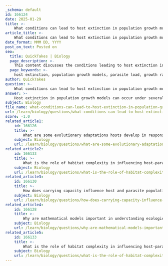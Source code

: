 ```yaml
---
_schema: default
id: 166124
date: 2025-01-29
title: >-
    What conditions can lead to host extinction in population growth models?
article_title: >-
    What conditions can lead to host extinction in population growth models?
date_format: MMM DD, YYYY
post_on_text: Posted on
seo:
  title: QuickTakes | Biology
  page_description: >-
    This content discusses the conditions leading to host extinction in population growth models, focusing on the dynamics between host growth rates and parasite loads.
  page_keywords: >-
    host extinction, population growth models, parasite load, growth rate, mortality rates, environmental stability, genetic adaptation, predator-prey dynamics, carrying capacity, non-lethal parasitism
author: QuickTakes
question: >-
    What conditions can lead to host extinction in population growth models?
answer: >-
    Host extinction in population growth models can occur under several conditions, particularly when the dynamics between host growth rates and parasite loads become unfavorable. Here are the key conditions that can lead to host extinction:\n\n1. **High Parasite Load Relative to Host Growth Rate**: If the rate of increase in the parasite population (which can be represented by the parameter $\alpha$ in models) exceeds the growth rate of the host population ($r_H$), this can lead to a decline in host numbers. Specifically, when the condition $r_H < \alpha H P$ holds, where $H$ is the host population and $P$ is the parasite population, the host population may not be able to sustain itself, leading to extinction.\n\n2. **Increased Mortality Rates Due to Parasites**: If the mortality rate of hosts due to parasitism (represented by the parameter $d$) is high, it can lead to a rapid decline in host populations. This is particularly critical when the conversion rate of parasites to host mortality ($c \alpha H P$) is less than the death rate of the host ($d P$). In this case, the host population cannot recover, leading to potential extinction.\n\n3. **Environmental Stability and Lack of Genetic Adaptation**: The assumption of stable environments without genetic adaptations can exacerbate the effects of parasitism. If hosts cannot adapt to increasing parasite loads due to environmental stability, they may be more susceptible to extinction.\n\n4. **Predator-Prey Dynamics**: In systems where predators also rely on hosts, the dynamics can become complex. If predators have an infinite appetite and can consume hosts without limit, this can further reduce host populations, especially if the host population is already stressed by parasitism.\n\n5. **Carrying Capacity Limitations**: If the carrying capacity of the environment is reached, and the host population is already under pressure from parasites, any additional stress (such as increased predation or resource competition) can lead to a rapid decline in host numbers.\n\n6. **Non-lethal Parasitism**: Even non-lethal parasitism can lead to host extinction if it significantly reduces the reproductive success of the host or increases vulnerability to other stressors.\n\nIn summary, host extinction can occur when the balance between host growth and parasite load is disrupted, particularly when the parasite load is high relative to the host's ability to reproduce and recover. Understanding these dynamics is crucial for predicting population behaviors and managing ecological systems effectively.
subject: Biology
file_name: what-conditions-can-lead-to-host-extinction-in-population-growth-models.md
url: /learn/biology/questions/what-conditions-can-lead-to-host-extinction-in-population-growth-models
score: -1.0
related_article1:
    id: 166126
    title: >-
        What are some evolutionary adaptations hosts develop in response to parasitism?
    subject: Biology
    url: /learn/biology/questions/what-are-some-evolutionary-adaptations-hosts-develop-in-response-to-parasitism
related_article2:
    id: 166133
    title: >-
        What is the role of habitat complexity in influencing host-parasite dynamics?
    subject: Biology
    url: /learn/biology/questions/what-is-the-role-of-habitat-complexity-in-influencing-hostparasite-dynamics
related_article3:
    id: 166130
    title: >-
        How does carrying capacity influence host and parasite populations in ecosystems?
    subject: Biology
    url: /learn/biology/questions/how-does-carrying-capacity-influence-host-and-parasite-populations-in-ecosystems
related_article4:
    id: 166128
    title: >-
        Why are mathematical models important in understanding ecological interactions?
    subject: Biology
    url: /learn/biology/questions/why-are-mathematical-models-important-in-understanding-ecological-interactions
related_article5:
    id: 166133
    title: >-
        What is the role of habitat complexity in influencing host-parasite dynamics?
    subject: Biology
    url: /learn/biology/questions/what-is-the-role-of-habitat-complexity-in-influencing-hostparasite-dynamics
---
```


&nbsp;
